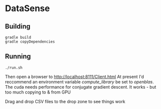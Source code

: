 # DataSense

## Building

```
gradle build
gradle copyDependencies
```

## Running

```
./run.sh
```

Then open a browser to [http://localhost:8111/Client.html](http://localhost:8111/Client.html)
At present I'd reccommend an environment variable *compute_library* be set to *openblas*. The cuda needs performance for conjugate gradient descent. It works - but too much copying to & from GPU

Drag and drop CSV files to the drop zone to see things work


